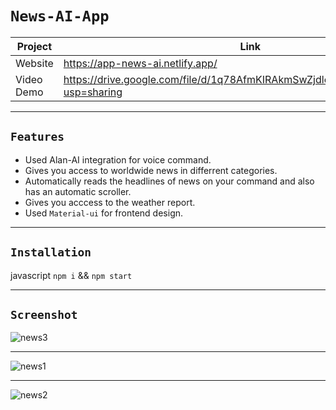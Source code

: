 # `News-AI-App`

| Project | Link |
| ------ | ------ |
| Website |  https://app-news-ai.netlify.app/
| Video Demo | https://drive.google.com/file/d/1q78AfmKIRAkmSwZjdlo3j8Vhzph1H4n_/view?usp=sharing
---
## `Features`
- Used Alan-AI integration for voice command.
- Gives you access to worldwide news in differrent categories. 
- Automatically reads the headlines of news on your command and also has an automatic scroller.
- Gives you acccess to the weather report.
- Used `Material-ui` for frontend design.


---
## `Installation`

javascript
`npm i` &&
`npm start`



---


## `Screenshot`
![news3](https://user-images.githubusercontent.com/67264445/151753321-4078d129-c792-4836-b784-d5707190491d.jpg)

---
![news1](https://user-images.githubusercontent.com/67264445/151753336-416aedf1-18fe-4066-a647-96067c1a07a4.jpg)

---
![news2](https://user-images.githubusercontent.com/67264445/151753343-2ef8f359-3d10-4e85-848c-5d8e3a84a787.jpg)
